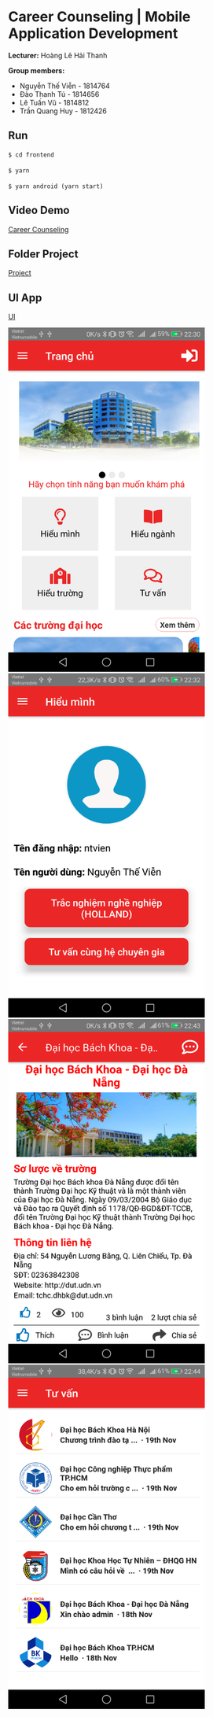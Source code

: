 # Career Counseling | Mobile Application Development
**Lecturer:** Hoàng Lê Hải Thanh

**Group members:**
- Nguyễn Thế Viễn - 1814764
- Đào Thanh Tú - 1814656
- Lê Tuấn Vũ - 1814812
- Trần Quang Huy - 1812426

## Run

    $ cd frontend
    
    $ yarn

    $ yarn android (yarn start) 

## Video Demo

[Career Counseling](https://www.youtube.com/watch?v=NvBLgEKwoqk)

## Folder Project

[Project](https://drive.google.com/drive/u/1/folders/0AAz0tAHEbEJ4Uk9PVA)

## UI App

[UI](https://www.figma.com/file/ifUzOPZDIlHFy43kFnJLid/Application?node-id=0%3A1)

<img src="screenshots/Screenshot_20211124-223020.png" width="400" height="700">

<img src="screenshots/Screenshot_20211124-223201.png" width="400" height="700">

<img src="screenshots/Screenshot_20211124-224355.png" width="400" height="700">

<img src="screenshots/Screenshot_20211124-224429.png" width="400" height="700">